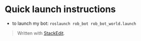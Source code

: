 # Quick launch instructions

 - to launch my bot: `roslaunch rob_bot rob_bot_world.launch`
 
> Written with [StackEdit](https://stackedit.io/).
